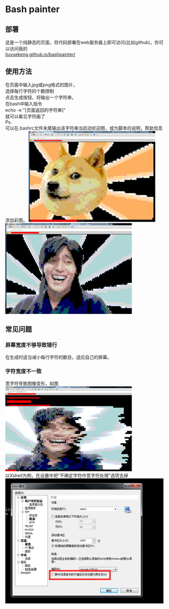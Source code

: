 Bash painter
===================================

部署
-----------------------------------

这是一个纯静态的页面，将代码部署在web服务器上即可访问(比如github)，你可以访问我的<br>
[liuyuekeng.github.io/bashpainter/](http://liuyuekeng.github.io/bashpainter/)

使用方法
-----------------------------------

在页面中输入jpg或png格式的图片，
<br>选择每行字符的个数限制
<br>点击生成按钮，将输出一个字符串。
<br>在bash中输入指令<br>
    echo -e "[页面返回的字符串]"
<br>就可以看见字符画了
<br>Ps.
<br>可以在.bashrc文件末尾输出该字符串当启动欢迎图，或为脚本的说明，帮助信息添加彩图。
![example-doge](https://raw.githubusercontent.com/liuyuekeng/staticFilesForReadme/master/bashpainter/example-doge.jpg)
![example-doge](https://raw.githubusercontent.com/liuyuekeng/staticFilesForReadme/master/bashpainter/example-kin.jpg)

常见问题
-----------------------------------

### 屏幕宽度不够导致错行
在生成时适当减小每行字符的数目，适应自己的屏幕。

### 字符宽度不一致
宽字符导致图像变形，如图<br>
![example-doge](https://raw.githubusercontent.com/liuyuekeng/staticFilesForReadme/master/bashpainter/error-example1.jpg)<br>
以Xshell为例，在设置中把“不确定字符作宽字符处理”选项去掉<br>
![example-doge](https://raw.githubusercontent.com/liuyuekeng/staticFilesForReadme/master/bashpainter/error-example2.jpg)<br>
